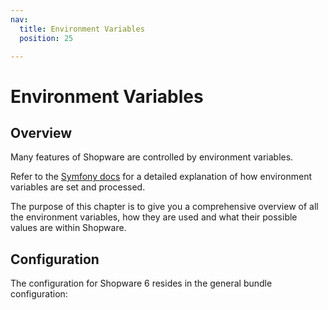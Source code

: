 ```yaml
---
nav:
  title: Environment Variables
  position: 25

---
```


# Environment Variables

## Overview

Many features of Shopware are controlled by environment variables.

Refer to the [Symfony docs](https://symfony.com/doc/current/configuration.html#configuration-based-on-environment-variables) for a detailed explanation of how environment variables are set and processed.

The purpose of this chapter is to give you a comprehensive overview of all the environment variables, how they are used and what their possible values are within Shopware.

## Configuration

The configuration for Shopware 6 resides in the general bundle configuration:
